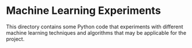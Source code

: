 # Machine Learning Experiments

This directory contains some Python code that experiments with different machine learning techniques and algorithms that may be applicable for the project.
